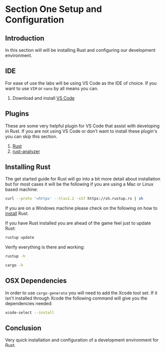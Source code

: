 # Section One Setup and Configuration

## Introduction

In this section will will be installing Rust and configuring our development environment.

## IDE

For ease of use the labs will be using VS Code as the IDE of choice. If you want to use `VIM` or `nano` by all means you can.

1. Download and install [VS Code](https://code.visualstudio.com/)

## Plugins

These are some very helpful plugin for VS Code that assist with developing in Rust. If you are not using VS Code or don't want to install these plugin's you can skip this section.

1. [Rust](https://marketplace.visualstudio.com/items?itemName=rust-lang.rust)
2. [rust-analyzer](https://marketplace.visualstudio.com/items?itemName=matklad.rust-analyzer)

## Installing Rust

The get started guide for Rust will go into a bit more detail about installation but for most cases it will be the following if you are using a Mac or Linux based machine:

```bash
curl --proto '=https' --tlsv1.2 -sSf https://sh.rustup.rs | sh
```

If you are on a Windows machine please check on the following on how to [install](https://forge.rust-lang.org/infra/other-installation-methods.html) Rust.

If you have Rust installed you are ahead of the game feel just to update Rust:

```bash
rustup update
```

Verify everything is there and working:

```bash
rustup -h
```

```bash
cargo -h
```

## OSX Dependencies

In order to use `cargo-generate` you will need to add the Xcode tool set. If it isn't installed through Xcode the following command will give you the dependencies needed:

```bash
xcode-select --install
```

## Conclusion

Very quick installation and configuration of a development environment for Rust.
